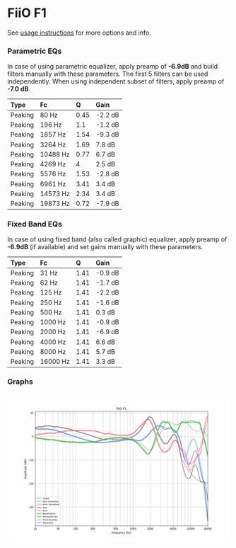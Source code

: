# FiiO F1
See [usage instructions](https://github.com/jaakkopasanen/AutoEq#usage) for more options and info.

### Parametric EQs
In case of using parametric equalizer, apply preamp of **-6.9dB** and build filters manually
with these parameters. The first 5 filters can be used independently.
When using independent subset of filters, apply preamp of **-7.0 dB**.

| Type    | Fc       |    Q | Gain    |
|:--------|:---------|:-----|:--------|
| Peaking | 80 Hz    | 0.45 | -2.2 dB |
| Peaking | 196 Hz   | 1.1  | -1.2 dB |
| Peaking | 1857 Hz  | 1.54 | -9.3 dB |
| Peaking | 3264 Hz  | 1.69 | 7.8 dB  |
| Peaking | 10488 Hz | 0.77 | 6.7 dB  |
| Peaking | 4269 Hz  | 4    | 2.5 dB  |
| Peaking | 5576 Hz  | 1.53 | -2.8 dB |
| Peaking | 6961 Hz  | 3.41 | 3.4 dB  |
| Peaking | 14573 Hz | 2.34 | 3.4 dB  |
| Peaking | 19873 Hz | 0.72 | -7.9 dB |

### Fixed Band EQs
In case of using fixed band (also called graphic) equalizer, apply preamp of **-6.9dB**
(if available) and set gains manually with these parameters.

| Type    | Fc       |    Q | Gain    |
|:--------|:---------|:-----|:--------|
| Peaking | 31 Hz    | 1.41 | -0.9 dB |
| Peaking | 62 Hz    | 1.41 | -1.7 dB |
| Peaking | 125 Hz   | 1.41 | -2.2 dB |
| Peaking | 250 Hz   | 1.41 | -1.6 dB |
| Peaking | 500 Hz   | 1.41 | 0.3 dB  |
| Peaking | 1000 Hz  | 1.41 | -0.9 dB |
| Peaking | 2000 Hz  | 1.41 | -6.9 dB |
| Peaking | 4000 Hz  | 1.41 | 6.6 dB  |
| Peaking | 8000 Hz  | 1.41 | 5.7 dB  |
| Peaking | 16000 Hz | 1.41 | 3.3 dB  |

### Graphs
![](./FiiO%20F1.png)